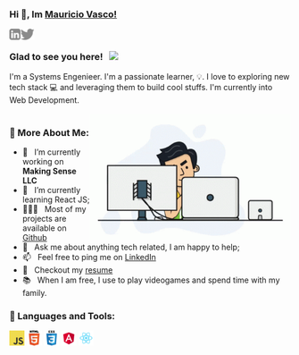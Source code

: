### Hi 👋, Im [Mauricio Vasco!](https://github.com/mvasco91/mvasco91/)

<a href='https://www.linkedin.com/in/mauricio-vasco-velez/'><img align='left' alt="linkedin" src="https://raw.githubusercontent.com/mvasco91/mvasco91/e6a73c790d721d6c5d25d1a1f6f955af5bb09d8f/assets/linkedin.svg" height='20px'/></a>
<a href='https://twitter.com/Mauro_vasco'><img align='left' alt="twitter" src="https://raw.githubusercontent.com/mvasco91/mvasco91/ae15f34e3799a34c9feb74465406df34b2d093ac/assets/twitter.svg" height='20px'/></a>
<br/>
### Glad to see you here! &nbsp; ![](https://visitor-badge.glitch.me/badge?page_id=mvasco91.mvasco91&style=flat-square&color=0088cc)
I'm a Systems Engenieer. I'm a passionate learner, 💡. I love to exploring new tech stack 💻 and leveraging them to build cool stuffs. I'm currently into Web Development.
<br/>
<br/>
<img align="right" alt="GIF" src="https://github.com/mvasco91/mvasco91/blob/main/assets/tenor.gif?raw=true" width="360px"/>

### 🧐 More About Me:
- 🔭 &nbsp; I’m currently working on **Making Sense LLC**
- 🌱 &nbsp; I’m currently learning React JS; 
- 👨🏻‍💻 &nbsp; Most of my projects are available on [Github](https://github.com/mvasco91?tab=repositories)
- 💬 &nbsp; Ask me about anything tech related, I am happy to help;
- 📫 &nbsp; Feel free to ping me on [LinkedIn](https://www.linkedin.com/in/mauricio-vasco-velez/)
- 📝 &nbsp; Checkout my [resume](https://drive.google.com/file/d/1aNtjA8Eg_7WHi6EIRTTIWa44zyYfoeQ5/view?usp=sharing)
- 📚 &nbsp; When I am free, I use to play videogames and spend time with my family.

### 🔨 Languages and Tools:

<code><img height="27" src="https://raw.githubusercontent.com/github/explore/80688e429a7d4ef2fca1e82350fe8e3517d3494d/topics/javascript/javascript.png" alt="javascript"></code>
<code><img height="27" src="https://raw.githubusercontent.com/github/explore/80688e429a7d4ef2fca1e82350fe8e3517d3494d/topics/html/html.png" alt="html"></code>
<code><img height="27" src="https://raw.githubusercontent.com/github/explore/80688e429a7d4ef2fca1e82350fe8e3517d3494d/topics/css/css.png" alt="css"></code>
<code><img height="27" src="https://raw.githubusercontent.com/github/explore/80688e429a7d4ef2fca1e82350fe8e3517d3494d/topics/angular/angular.png" alt="angular"></code>
<code><img height="27" src="https://raw.githubusercontent.com/github/explore/80688e429a7d4ef2fca1e82350fe8e3517d3494d/topics/react/react.png" alt="react"></code>




<!--
**mvasco91/mvasco91** is a ✨ _special_ ✨ repository because its `README.md` (this file) appears on your GitHub profile.

Here are some ideas to get you started:

- 🔭 I’m currently working on ...
- 🌱 I’m currently learning ...
- 👯 I’m looking to collaborate on ...
- 🤔 I’m looking for help with ...
- 💬 Ask me about ...
- 📫 How to reach me: ...
- 😄 Pronouns: ...
- ⚡ Fun fact: ...
-->

